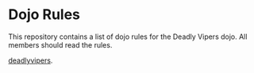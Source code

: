 Dojo Rules
==========

This repository contains a list of dojo rules for the Deadly Vipers
dojo. All members should read the rules.

[deadlyvipers](https://github.com/deadlyvipers).
